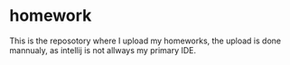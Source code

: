# homework
This is the reposotory where I upload my homeworks, the upload is done mannualy, as intellij is not allways my primary IDE.
